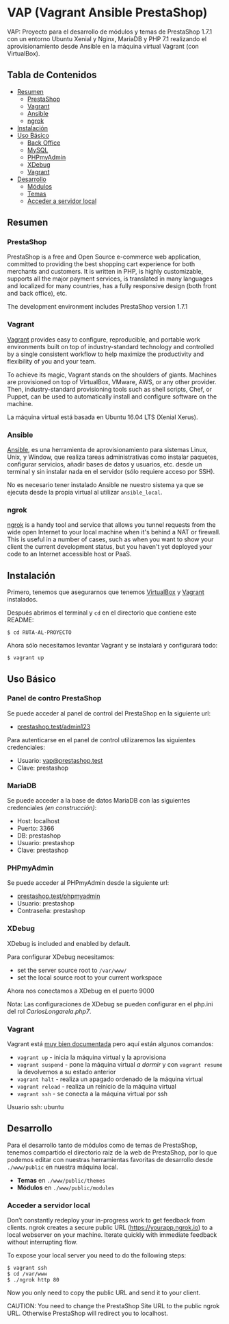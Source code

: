 # VAP (Vagrant Ansible PrestaShop)

VAP: Proyecto para el desarrollo de módulos y temas de PrestaShop 1.7.1 con un entorno Ubuntu Xenial y Nginx, MariaDB y PHP 7.1 realizando el aprovisionamiento desde Ansible en la máquina virtual Vagrant (con VirtualBox).

## Tabla de Contenidos

- [Resumen](#resumen)
  - [PrestaShop](#prestashop)
  - [Vagrant](#vagrant)
  - [Ansible](#ansible)
  - [ngrok](#ngrok)
- [Instalación](#instalación)
- [Uso Básico](#uso-básico)
  - [Back Office](#back-office)
  - [MySQL](#mysql)
  - [PHPmyAdmin](#phpmyadmin)
  - [XDebug](#xdebug)
  - [Vagrant](#vagrant)
- [Desarrollo](#development)
  - [Módulos](#module)
  - [Temas](#theme)
  - [Acceder a servidor local](#acceder-a-servidor-local)

## Resumen

### PrestaShop

PrestaShop is a free and Open Source e-commerce web application, committed to
providing the best shopping cart experience for both merchants and customers.
It is written in PHP, is highly customizable, supports all the major payment
services, is translated in many languages and localized for many countries,
has a fully responsive design (both front and back office), etc.

The development environment includes PrestaShop version 1.7.1

### Vagrant

[Vagrant](https://www.vagrantup.com/) provides easy to configure,
reproducible, and portable work environments built on top of
industry-standard technology and controlled by a single consistent
workflow to help maximize the productivity and flexibility of
you and your team.

To achieve its magic, Vagrant stands on the shoulders of giants. Machines
are provisioned on top of VirtualBox, VMware, AWS, or any other provider.
Then, industry-standard provisioning tools such as shell scripts, Chef, or
Puppet, can be used to automatically install and configure software on
the machine.

La máquina virtual está basada en Ubuntu 16.04 LTS (Xenial Xerus).

### Ansible

[Ansible](https://www.ansible.com/), es una herramienta de aprovisionamiento para sistemas Linux, Unix, y Window, que realiza tareas administrativas como instalar paquetes, configurar servicios, añadir bases de datos y usuarios, etc. desde un terminal y sin instalar nada en el servidor (sólo requiere acceso por SSH).

No es necesario tener instalado Ansible ne nuestro sistema ya que se ejecuta desde la propia virtual al utilizar `ansible_local`.

### ngrok

[ngrok](https://ngrok.com/) is a handy tool and service that allows you
tunnel requests from the wide open Internet to your local machine when
it's behind a NAT or firewall. This is useful in a number of cases,
such as when you want to show your client the current development status,
but you haven't yet deployed your code to an Internet accessible
host or PaaS.

## Instalación

Primero, tenemos que asegurarnos que tenemos [VirtualBox](https://www.virtualbox.org/wiki/Downloads) y
[Vagrant](https://www.vagrantup.com/downloads.html) instalados.

Después abrimos el terminal y `cd` en el directorio que contiene este README:

```shell
$ cd RUTA-AL-PROYECTO
```

Ahora sólo necesitamos levantar Vagrant y se instalará y configurará todo:

```shell
$ vagrant up
```

## Uso Básico

### Panel de contro PrestaShop

Se puede acceder al panel de control del PrestaShop en la siguiente url:

- [prestashop.test/admin123](http://prestashop.test/adminvap72)

Para autenticarse en el panel de control utilizaremos las siguientes credenciales:

- Usuario: vap@prestashop.test
- Clave: prestashop

### MariaDB

Se puede acceder a la base de datos MariaDB con las siguientes credenciales _(en construcción)_:

- Host: localhost
- Puerto: 3366
- DB: prestashop
- Usuario: prestashop
- Clave: prestashop

### PHPmyAdmin

Se puede acceder al PHPmyAdmin desde la siguiente url:

- [prestashop.test/phpmyadmin](http://prestashop.test/phpmyadmin)
- Usuario: prestashop
- Contraseña: prestashop

### XDebug

XDebug is included and enabled by default.

Para configurar XDebug necesitamos:

- set the server source root to `/var/www/`
- set the local source root to your current workspace

Ahora nos conectamos a XDebug en el puerto 9000

Nota: Las configuraciones de XDebug se pueden configurar en el php.ini del rol _CarlosLongarela.php7_.

### Vagrant

Vagrant está [muy bien documentada](https://www.vagrantup.com/docs/) pero aquí están algunos comandos:

- `vagrant up` - inicia la máquina virtual y la aprovisiona
- `vagrant suspend` - pone la máquina virtual _a dormir_ y con `vagrant resume` la devolvemos a su estado anterior
- `vagrant halt` - realiza un apagado ordenado de la máquina virtual
- `vagrant reload` - realiza un reinicio de la máquina virtual
- `vagrant ssh` - se conecta a la máquina virtual por ssh

Usuario ssh: ubuntu

## Desarrollo


Para el desarrollo tanto de módulos como de temas de PrestaShop, tenemos compartido el directorio raíz de la web de PrestaShop, por lo que podemos editar con nuestras herramientas favoritas de desarrollo desde `./www/public` en nuestra máquina local.

- **Temas** en `./www/public/themes`
- **Módulos** en `./www/public/modules`

### Acceder a servidor local

Don’t constantly redeploy your in-progress work to get feedback from clients.
ngrok creates a secure public URL (https://yourapp.ngrok.io) to a local webserver
on your machine. Iterate quickly with immediate feedback without interrupting
flow.

To expose your local server you need to do the following steps:

```
$ vagrant ssh
$ cd /var/www
$ ./ngrok http 80
```

Now you only need to copy the public URL and send it to your client.

CAUTION: You need to change the PrestaShop Site URL to the public ngrok URL.
Otherwise PrestaShop will redirect you to localhost.
